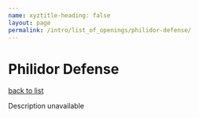```yaml
---
name: xyztitle-heading: false
layout: page
permalink: /intro/list_of_openings/philidor-defense/
---
```


# Philidor Defense

[back to list](../../list_of_openings)

Description unavailable